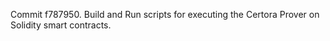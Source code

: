 Commit f787950.                    Build and Run scripts for executing the Certora Prover on Solidity smart contracts.